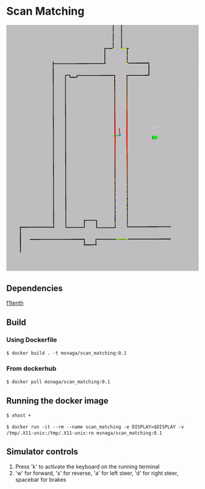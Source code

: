# Scan Matching
![](https://github.com/Nagarakshith1/scan_matching/blob/main/gif/scan_matching.gif)

## Dependencies
[f1tenth](https://github.com/f1tenth/f1tenth_simulator)

## Build
### Using Dockerfile
```
$ docker build . -t msnaga/scan_matching:0.1
```
### From dockerhub
```
$ docker pull msnaga/scan_matching:0.1
```
## Running the docker image
```
$ xhost +
```
```
$ docker run -it --rm --name scan_matching -e DISPLAY=$DISPLAY -v /tmp/.X11-unix:/tmp/.X11-unix:ro msnaga/scan_matching:0.1
```
## Simulator controls
1) Press 'k' to activate the keyboard on the running terminal
2) 'w' for forward, 's' for reverse, 'a' for left steer, 'd' for right steer, spacebar for brakes
